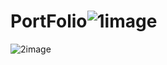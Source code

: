 # PortFolio![1image](https://github.com/user-attachments/assets/a7ab3a94-b1f8-48fb-86c8-6f52a83d0ab4)
![2image](https://github.com/user-attachments/assets/2b38491e-2b21-431f-b7dc-9d359efe2335)
